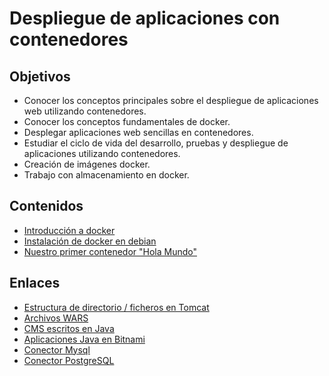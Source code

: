 # Despliegue de aplicaciones con contenedores

## Objetivos

* Conocer los conceptos principales sobre el despliegue de aplicaciones web utilizando contenedores.
* Conocer los conceptos fundamentales de docker.
* Desplegar aplicaciones web sencillas en contenedores.
* Estudiar el ciclo de vida del desarrollo, pruebas y despliegue de aplicaciones utilizando contenedores.
* Creación de imágenes docker.
* Trabajo con almacenamiento en docker.

## Contenidos

* [Introducción a docker](https://www.josedomingo.org/pledin/2015/12/introduccion-a-docker/)
* [Instalación de docker en debian](https://docs.docker.com/engine/installation/linux/docker-ce/debian/)
* [Nuestro primer contenedor "Hola Mundo"](primerospasos)

## Enlaces

* [Estructura de directorio / ficheros en Tomcat](http://emanuelpeg.blogspot.com/2009/07/como-es-la-estructura-de-directorios-de.html)
* [Archivos WARS](http://www.osmosislatina.com/tomcat/wars.htm)
* [CMS escritos en Java](http://java-source.net/open-source/content-managment-systems)
* [Aplicaciones Java en Bitnami](https://bitnami.com/tag/java)
* [Conector Mysql](https://www.mysql.com/products/connector/)
* [Conector PostgreSQL](https://jdbc.postgresql.org/)



